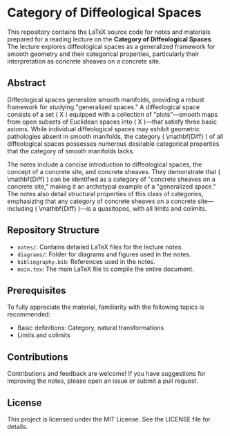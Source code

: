 # Category of Diffeological Spaces

This repository contains the LaTeX source code for notes and materials prepared for a reading lecture on the **Category of Diffeological Spaces**. The lecture explores diffeological spaces as a generalized framework for smooth geometry and their categorical properties, particularly their interpretation as concrete sheaves on a concrete site.

## Abstract

Diffeological spaces generalize smooth manifolds, providing a robust framework for studying "generalized spaces." A diffeological space consists of a set \( X \) equipped with a collection of "plots"—smooth maps from open subsets of Euclidean spaces into \( X \)—that satisfy three basic axioms. While individual diffeological spaces may exhibit geometric pathologies absent in smooth manifolds, the category \( \mathbf{Diff} \) of all diffeological spaces possesses numerous desirable categorical properties that the category of smooth manifolds lacks.

The notes include a concise introduction to diffeological spaces, the concept of a concrete site, and concrete sheaves. They demonstrate that \( \mathbf{Diff} \) can be identified as a category of "concrete sheaves on a concrete site," making it an archetypal example of a "generalized space." The notes also detail structural properties of this class of categories, emphasizing that any category of concrete sheaves on a concrete site—including \( \mathbf{Diff} \)—is a quasitopos, with all limits and colimits.

## Repository Structure

- `notes/`: Contains detailed LaTeX files for the lecture notes.
- `diagrams/`: Folder for diagrams and figures used in the notes.
- `bibliography.bib`: References used in the notes.
- `main.tex`: The main LaTeX file to compile the entire document.

## Prerequisites

To fully appreciate the material, familiarity with the following topics is recommended:
- Basic definitions: Category, natural transformations
- Limits and colimits

## Contributions
Contributions and feedback are welcome! If you have suggestions for improving the notes, please open an issue or submit a pull request.

## License
This project is licensed under the MIT License. See the LICENSE file for details.
